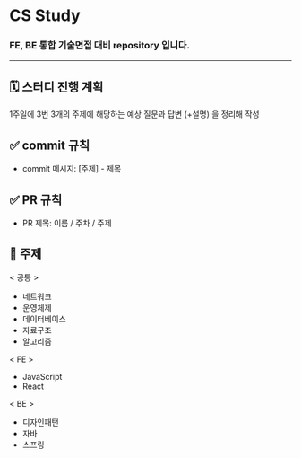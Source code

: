 # CS Study
### FE, BE 통합 기술면접 대비 repository 입니다.

---

## 🗓 스터디 진행 계획
1주일에 3번 3개의 주제에 해당하는 예상 질문과 답변 (+설명) 을 정리해 작성


## ✅ commit 규칙
* commit 메시지: [주제] - 제목


## ✅ PR 규칙
* PR 제목: 이름 / 주차 / 주제


## 📍 주제

< 공통 >
* 네트워크
* 운영체제
* 데이터베이스
* 자료구조
* 알고리즘

< FE >
* JavaScript
* React

< BE >
* 디자인패턴
* 자바
* 스프링


